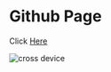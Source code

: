 # Github Page
Click [Here](http://warpprism.github.io/Web-Front-End/) 

![cross device](http://cms.csdnimg.cn/article/201302/25/512af7607d63f.jpg)
